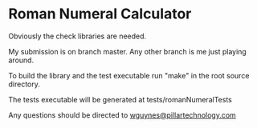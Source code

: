 # Roman Numeral Calculator

Obviously the check libraries are needed.

My submission is on branch master. Any other branch is me just playing around.

To build the library and the test executable run "make" in the root source directory.

The tests executable will be generated at tests/romanNumeralTests


Any questions should be directed to wguynes@pillartechnology.com
